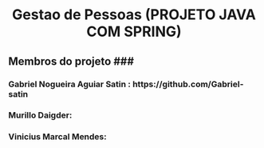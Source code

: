 <h1 align="center">  Gestao de Pessoas (PROJETO JAVA COM SPRING) </h1>
 
<h2> Membros do projeto
###<h3> Gabriel Nogueira Aguiar Satin : <a> https://github.com/Gabriel-satin </a>
<h3> Murillo Daigder:
<h3> Vinicius Marcal Mendes:

